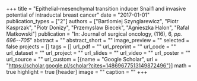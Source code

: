 +++
title = "Epithelial-mesenchymal transition inducer Snail1 and invasive potential of intraductal breast cancer"
date = "2017-01-01"
publication_types = ["2"]
authors = ["Bartlomiej Szynglarewicz", "Piotr Kasprzak", "Piotr Donizy", "Przemyslaw Biecek", "Agnieszka Halon", "Rafal Matkowski"]
publication = "In: Journal of surgical oncology, (116), 6, _pp. 696--705_"
abstract = ""
abstract_short = ""
image_preview = ""
selected = false
projects = []
tags = []
url_pdf = ""
url_preprint = ""
url_code = ""
url_dataset = ""
url_project = ""
url_slides = ""
url_video = ""
url_poster = ""
url_source = ""
url_custom = [{name = "Google Scholar", url = "https://scholar.google.pl/scholar?cites=14869677513149872496"}]
math = true
highlight = true
[header]
image = ""
caption = ""
+++
